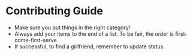# Contributing Guide
- Make sure you put things in the right category!
- Always add your items to the end of a list. To be fair, the order is first-come-first-serve.
- If successful, to find a girlfriend, remember to update status.
